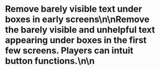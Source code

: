 # Remove barely visible text under boxes in early screens\n\nRemove the barely visible and unhelpful text appearing under boxes in the first few screens. Players can intuit button functions.\n\n<!-- GitHub Issue #368 -->